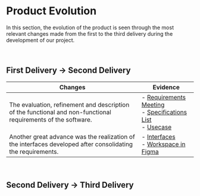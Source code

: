 # Product Evolution

In this section, the evolution of the product is seen through the most relevant changes made from the first to the third delivery during the development of our project.

<br>

## First Delivery → Second Delivery

| Changes | Evidence |
|---------|----------|
| The evaluation, refinement and description of the functional and non-functional requirements of the software. | - [Requirements Meeting](https://alumnosuady-my.sharepoint.com/:w:/g/personal/a20201678_alumnos_uady_mx/Eb1QI9tDeN1KmUMv-QTzXJkB5PcP3dex-ydqEOx6acBRQQ?e=VKPil0)<br>- [Specifications List](https://alumnosuady-my.sharepoint.com/:w:/g/personal/a20201678_alumnos_uady_mx/EZFFIG2df9hKuCqC534GU5kBR2fjqRtZVS5roDdb6fXd7w?e=o5WgET)<br>- [Usecase](https://github.com/EduardoMatos05/ProyectoFIS/blob/Pablo/other%20artifacts/usecase%20(2).png?raw=true)|
| Another great advance was the realization of the interfaces developed after consolidating the requirements. | - [Interfaces](https://github.com/EduardoMatos05/ProyectoFIS/blob/Eduardo/other%20artifacts/interfaces.png?raw=true)<br>- [Workspace in Figma](https://www.figma.com/file/IBvMQLGx13mbhDdYmRxOet/UAY!?type=design&node-id=0%3A1&mode=design&t=d29MJYJAjPiGZNTw-1) |

<br>

## Second Delivery → Third Delivery